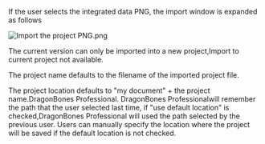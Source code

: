 <p><span style="font-size: 14px;"> If the user selects the integrated data PNG, the import window is expanded as follows</span></p><p><img alt="Import the project PNG.png" src="http://sedn.egret.com/ueditor/20150609/5576ba6ac0a4f.png" title="Import the project PNG.png"/></p><p><span style="font-size: 14px;">The current version can only be imported into a new project,Import to current project not available.</span></p><p><span style="font-size: 14px;">The project name defaults to the filename of the imported project file.</span></p><p><span style="font-size: 14px;">The project location defaults to "my document" + the project name.DragonBones Professional. DragonBones Professionalwill remember the path that the user selected last time, if "use default location" is checked,DragonBones Professional will used the path selected by the previous user. Users can manually specify the location where the project will be saved if the default location is not checked.<br/></span></p><p><br/></p>


